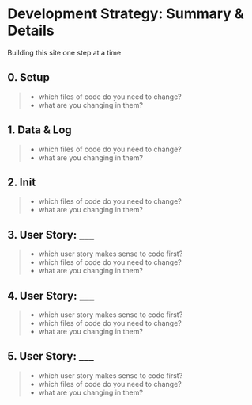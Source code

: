 # Development Strategy: Summary & Details

Building this site one step at a time

## 0. Setup

> * which files of code do you need to change?
> * what are you changing in them?

## 1. Data & Log

> * which files of code do you need to change?
> * what are you changing in them?

## 2. Init

> * which files of code do you need to change?
> * what are you changing in them?

## 3. User Story: ___

> * which user story makes sense to code first?
> * which files of code do you need to change?
> * what are you changing in them?

## 4. User Story: ___

> * which user story makes sense to code first?
> * which files of code do you need to change?
> * what are you changing in them?

## 5. User Story: ___

> * which user story makes sense to code first?
> * which files of code do you need to change?
> * what are you changing in them?
